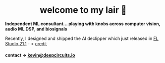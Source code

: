 <h1 align="center">
welcome to my lair 🧪 </font>
</h1>

**Independent ML consultant... playing with knobs across computer vision, audio ML DSP, and biosignals**

Recently, I designed and shipped the AI declipper which just released in [FL Studio 21.1](https://www.image-line.com/fl-studio-news/fl-studio-211-whats-new/)  - > [
credit](https://www.image-line.com/fl-studio-learning/fl-studio-online-manual/html/plugins/editortool_clean.htm#declip)


#### contact -> kevin@deepcircuits.io



<!--
**ksasso1028/ksasso1028** is a ✨ _special_ ✨ repository because its `README.md` (this file) appears on your GitHub profile.

Here are some ideas to get you started:

- 🔭 I’m currently working on ...
- 🌱 I’m currently learning ...
- 👯 I’m looking to collaborate on ...
- 🤔 I’m looking for help with ...
- 💬 Ask me about ...
- 📫 How to reach me: ...
- 😄 Pronouns: ...
- ⚡ Fun fact: ...
-->
